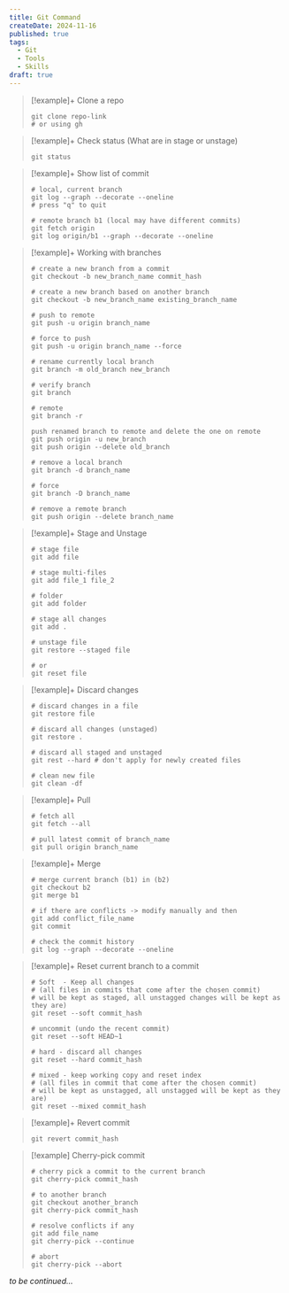 ```yaml
---
title: Git Command
createDate: 2024-11-16
published: true
tags:
  - Git
  - Tools
  - Skills
draft: true
---
```

> [!example]+ Clone a repo
> 
> ```shell
> git clone repo-link
> # or using gh
> ```

> [!example]+ Check status (What are in stage or unstage)
> ```shell
> git status
> ```

> [!example]+ Show list of commit
> ```shell
> # local, current branch
> git log --graph --decorate --oneline
> # press "q" to quit
> 
> # remote branch b1 (local may have different commits)
> git fetch origin 
> git log origin/b1 --graph --decorate --oneline
> ```

> [!example]+ Working with branches
> ```shell
> # create a new branch from a commit
> git checkout -b new_branch_name commit_hash
> 
> # create a new branch based on another branch
> git checkout -b new_branch_name existing_branch_name
> 
> # push to remote
> git push -u origin branch_name
> 
> # force to push
> git push -u origin branch_name --force
> 
> # rename currently local branch
> git branch -m old_branch new_branch
> 
> # verify branch
> git branch
> 
> # remote
> git branch -r
> 
> push renamed branch to remote and delete the one on remote
> git push origin -u new_branch
> git push origin --delete old_branch
> 
> # remove a local branch
> git branch -d branch_name
> 
> # force
> git branch -D branch_name
> 
> # remove a remote branch
> git push origin --delete branch_name
> ```

> [!example]+ Stage and Unstage
> ```shell
> # stage file
> git add file
> 
> # stage multi-files
> git add file_1 file_2
> 
> # folder
> git add folder
>
> # stage all changes
> git add .
> 
> # unstage file
> git restore --staged file
> 
> # or
> git reset file
> ```

> [!example]+ Discard changes
> ```shell
> # discard changes in a file
> git restore file
> 
> # discard all changes (unstaged)
> git restore .
> 
> # discard all staged and unstaged
> git rest --hard # don't apply for newly created files
>
> # clean new file
> git clean -df
> ```

> [!example]+ Pull
> ```shell
> # fetch all
> git fetch --all
> 
> # pull latest commit of branch_name
> git pull origin branch_name
> ```

> [!example]+ Merge
> ```shell
> # merge current branch (b1) in (b2)
> git checkout b2
> git merge b1
> 
> # if there are conflicts -> modify manually and then
> git add conflict_file_name
> git commit
> 
> # check the commit history
> git log --graph --decorate --oneline
> ```

> [!example]+ Reset current branch to a commit
> ```shell
> # Soft  - Keep all changes
> # (all files in commits that come after the chosen commit)
> # will be kept as staged, all unstagged changes will be kept as they are)
> git reset --soft commit_hash
> 
> # uncommit (undo the recent commit)
> git reset --soft HEAD~1
> 
> # hard - discard all changes 
> git reset --hard commit_hash
> 
> # mixed - keep working copy and reset index
> # (all files in commit that come after the chosen commit)
> # will be kept as unstagged, all unstagged will be kept as they are)
> git reset --mixed commit_hash 
> ```

> [!example]+ Revert commit
> ```shell
> git revert commit_hash
> ```

> [!example] Cherry-pick commit
> ```shell
> # cherry pick a commit to the current branch
> git cherry-pick commit_hash
> 
> # to another branch
> git checkout another_branch
> git cherry-pick commit_hash
> 
> # resolve conflicts if any
> git add file_name
> git cherry-pick --continue
> 
> # abort
> git cherry-pick --abort
> ```

*to be continued...*
